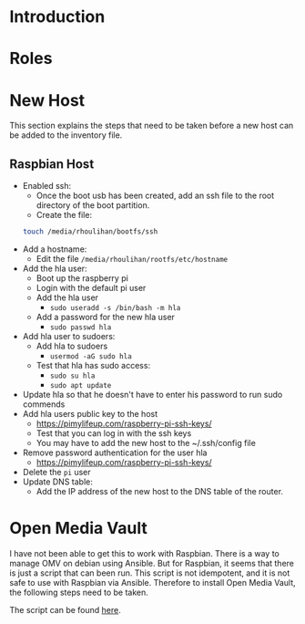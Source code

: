 # Introduction

# Roles

# New Host
This section explains the steps that need to be taken before a new host can be added to the
inventory file.

## Raspbian Host
* Enabled ssh:
    * Once the boot usb has been created, add an ssh file to the root directory of the boot partition.
    * Create the file:
    ```bash
    touch /media/rhoulihan/bootfs/ssh
    ```
* Add a hostname:
    * Edit the file `/media/rhoulihan/rootfs/etc/hostname`
* Add the hla user:
    * Boot up the raspberry pi
    * Login with the default pi user
    * Add the hla user
        * `sudo useradd -s /bin/bash -m hla`
    * Add a password for the new hla user
        * `sudo passwd hla`
* Add hla user to sudoers:
    * Add hla to sudoers
        * `usermod -aG sudo hla`
    * Test that hla has sudo access:
        * `sudo su hla`
        * `sudo apt update`
* Update hla so that he doesn't have to enter his password to run sudo commends
* Add hla users public key to the host
    * https://pimylifeup.com/raspberry-pi-ssh-keys/
    * Test that you can log in with the ssh keys
    * You may have to add the new host to the ~/.ssh/config file
* Remove password authentication for the user hla
    * https://pimylifeup.com/raspberry-pi-ssh-keys/
* Delete the `pi` user
* Update DNS table:
    * Add the IP address of the new host to the DNS table of the router.

# Open Media Vault
I have not been able to get this to work with Raspbian. There is a way to manage OMV on
debian using Ansible. But for Raspbian, it seems that there is just a script that can been
run. This script is not idempotent, and it is not safe to use with Raspbian via Ansible.
Therefore to install Open Media Vault, the following steps need to be taken.

The script can be found [here](https://github.com/OpenMediaVault-Plugin-Developers/installScript).

